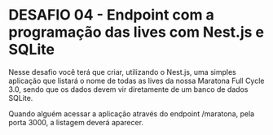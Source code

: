 # DESAFIO 04 - Endpoint com a programação das lives com Nest.js e SQLite

Nesse desafio você terá que criar, utilizando o Nest.js, uma simples aplicação que listará o nome de todas as lives da nossa Maratona Full Cycle 3.0, sendo que os dados devem vir diretamente de um banco de dados SQLite.

Quando alguém acessar a aplicação através do endpoint /maratona, pela porta 3000, a listagem deverá aparecer.

